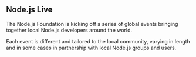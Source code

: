 <h2>Node.js Live</h2>
<p>The Node.js Foundation is kicking off a series of global events bringing together local Node.js developers around the world.</p>
<p>Each event is different and tailored to the local community, varying in length and in some cases in partnership with local Node.js groups and users.</p>
